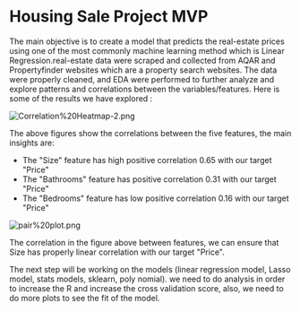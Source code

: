 # Housing Sale Project MVP

The main objective is to create a model that predicts the real-estate prices using one of the most commonly machine learning method which is Linear Regression.real-estate data were scraped and collected from AQAR and Propertyfinder websites which are a property search websites. The data were properly cleaned, and EDA were performed to further analyze and explore patterns and correlations between the variables/features. Here is some of the results we have explored : 

![Correlation%20Heatmap-2.png](attachment:Correlation%20Heatmap-2.png)

The above figures show the correlations between the five features, the main insights are: 
- The "Size" feature has high positive correlation 0.65 with our target "Price"
- The "Bathrooms" feature has positive correlation 0.31 with our target "Price"
- The "Bedrooms" feature has low positive correlation 0.16 with our target "Price"

![pair%20plot.png](attachment:pair%20plot.png)

The correlation in the figure above between features, we can ensure that Size has properly linear correlation with our target "Price".

The next step will be working on the models (linear regression model, Lasso model, stats models, sklearn, poly nomial).
we need to do analysis in order to increase the R and increase the cross validation score, also, we need to do more plots to see the fit of the model.


```python

```
